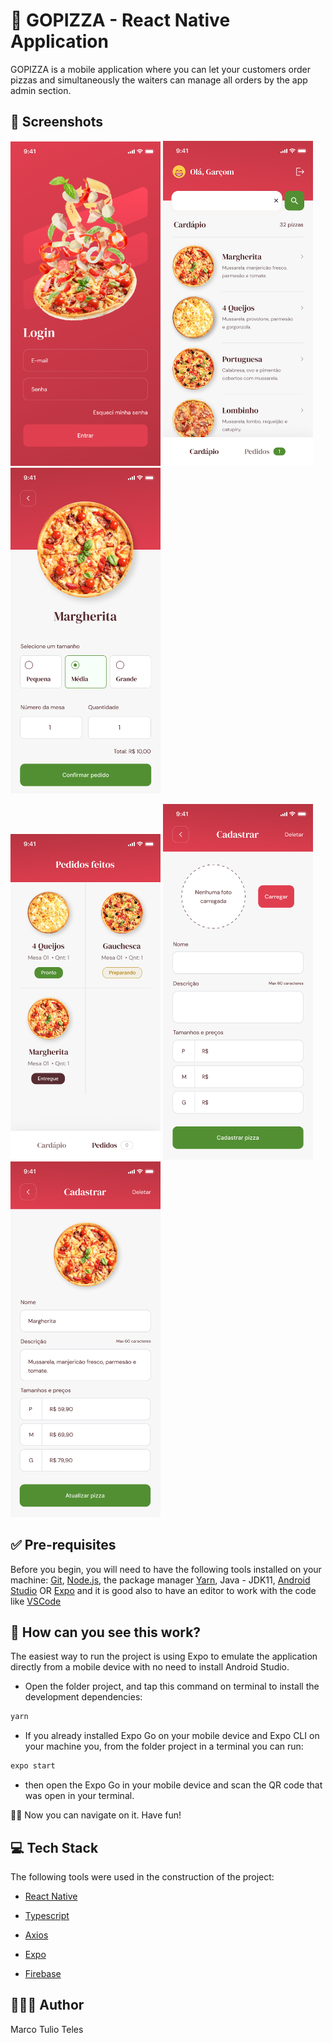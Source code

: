 # 🍕 GOPIZZA - React Native Application

GOPIZZA is a mobile application where you can let your customers order pizzas and simultaneously the waiters can manage all orders by the app admin section.

## 📸 Screenshots

<p align="left">
  <img src="/public/screenshots/signin.png" width="240px"/>
  <img src="/public/screenshots/home.png" width="240px"/>
  <img src="/public/screenshots/order.png" width="240px"/>
</p>

<p align="left">
  <img src="/public/screenshots/orders.png" width="240px"/>
  <img src="/public/screenshots/register.png" width="240px"/>
  <img src="/public/screenshots/change-register.png" width="240px"/>
</p>

## ✅ Pre-requisites

Before you begin, you will need to have the following tools installed on your machine: [Git](https://git-scm.com), [Node.js](https://nodejs.org/en/),  the package manager [Yarn](https://classic.yarnpkg.com/en/docs/install/#debian-stable), Java - JDK11, [Android Studio](https://developer.android.com/studio) OR [Expo](https://docs.expo.dev/get-started/installation/#requirements) and it is good also to have an editor to work with the code like [VSCode](https://code.visualstudio.com/)

## 👀 How can you see this work?

The easiest way to run the project is using Expo to emulate the application directly from a mobile device with no need to install Android Studio.

- Open the folder project, and tap this command on terminal to install the development dependencies:

```bash
yarn
```

- If you already installed Expo Go on your mobile device and Expo CLI on your machine you, from the folder project in a terminal you can run:
```bash
expo start
```

- then open the Expo Go in your mobile device and scan the QR code that was open in your terminal.

🏄🏻 Now you can navigate on it. Have fun!


## 💻 Tech Stack

The following tools were used in the construction of the project:

- [React Native](https://reactjs.org/)

- [Typescript](https://www.typescriptlang.org/)

- [Axios](https://axios-http.com/docs/intro)

- [Expo](https://docs.expo.dev/get-started/installation/)

- [Firebase](https://firebase.google.com/docs/database)


## 👨🏻‍💻 Author
Marco Tulio Teles
